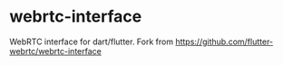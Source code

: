 # webrtc-interface
WebRTC interface for dart/flutter. Fork from https://github.com/flutter-webrtc/webrtc-interface
